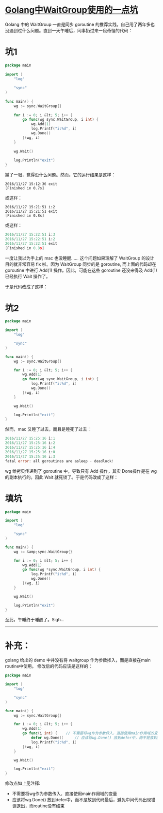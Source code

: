 # [Golang中WaitGroup使用的一点坑](https://liudanking.com/golang/golang-waitgroup-usage/)

Golang 中的 WaitGroup 一直是同步 goroutine 的推荐实践。自己用了两年多也没遇到过什么问题。直到一天午睡后，同事扔过来一段奇怪的代码：

# 坑1
```go
package main
 
import (
    "log"
 
    "sync"
)
 
func main() {
    wg := sync.WaitGroup{}
 
    for i := 0; i &lt; 5; i++ {
        go func(wg sync.WaitGroup, i int) {
            wg.Add(1)
            log.Printf("i:%d", i)
            wg.Done()
        }(wg, i)
    }
 
    wg.Wait()
 
    log.Println("exit")
}
```
 
撇了一眼，觉得没什么问题。然而，它的运行结果是这样：

```ssh
2016/11/27 15:12:36 exit
[Finished in 0.7s]
```
或这样：
```ssh
2016/11/27 15:21:51 i:2
2016/11/27 15:21:51 exit
[Finished in 0.8s]
```
或这样：
```go
2016/11/27 15:22:51 i:3
2016/11/27 15:22:51 i:2
2016/11/27 15:22:51 exit
[Finished in 0.8s]
```
 
一度让我以为手上的 mac 也没睡醒……
这个问题如果理解了 WaitGroup 的设计目的就非常容易 fix 啦。因为 WaitGroup 同步的是 goroutine, 而上面的代码却在 goroutine 中进行 Add(1) 操作。因此，可能在这些 goroutine 还没来得及 Add(1) 已经执行 Wait 操作了。

于是代码改成了这样：

# 坑2
```go
package main

import (
    "log"

    "sync"
)

func main() {
    wg := sync.WaitGroup{}

    for i := 0; i &lt; 5; i++ {
        wg.Add(1)
        go func(wg sync.WaitGroup, i int) {
            log.Printf("i:%d", i)
            wg.Done()
        }(wg, i)
    }

    wg.Wait()

    log.Println("exit")
}
```
 
然而，mac 又睡了过去，而且是睡死了过去：
```go
2016/11/27 15:25:16 i:1
2016/11/27 15:25:16 i:2
2016/11/27 15:25:16 i:4
2016/11/27 15:25:16 i:0
2016/11/27 15:25:16 i:3
fatal error: all goroutines are asleep - deadlock!
```
wg 给拷贝传递到了 goroutine 中，导致只有 Add 操作，其实 Done操作是在 wg 的副本执行的。因此 Wait 就死锁了。于是代码改成了这样：

# 填坑
```go
package main

import (
    "log"

    "sync"
)

func main() {
    wg := &amp;sync.WaitGroup{}

    for i := 0; i &lt; 5; i++ {
        wg.Add(1)
        go func(wg *sync.WaitGroup, i int) {
            log.Printf("i:%d", i)
            wg.Done()
        }(wg, i)
    }

    wg.Wait()

    log.Println("exit")
}
```
至此，午睡终于睡醒了。Sigh…



---
# 补充：
golang 给出的 demo 中并没有将 waitgroup 作为参数掺入，而是直接在main routine中使用。 修改后的代码应该是这样的：
```go
package main

import (
    "log"

    "sync"
)

func main() {
    wg := sync.WaitGroup{}

    for i := 0; i &lt; 5; i++ {
        wg.Add(1)
        go func(i int) {    // 不需要将wg作为参数传入，直接使用main作用域的变量
            defer wg.Done()     // 应该将wg.Done() 放到defer中，而不是放到代码最后，避免中间代码出现错误退出，而routine没有结束
            log.Printf("i:%d", i)
        }(wg, i)
    }

    wg.Wait()

    log.Println("exit")
}
```
修改点如上见注释:
- 不需要将wg作为参数传入，直接使用main作用域的变量
- 应该将wg.Done() 放到defer中，而不是放到代码最后，避免中间代码出现错误退出，而routine没有结束
